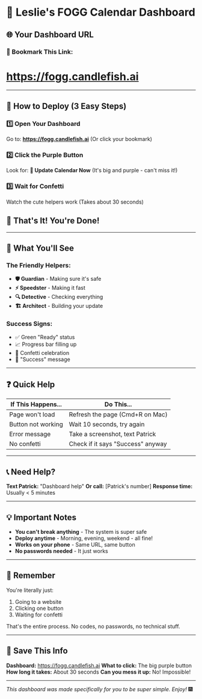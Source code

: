 # 🌟 Leslie's FOGG Calendar Dashboard

## 🌐 Your Dashboard URL

### 🔖 Bookmark This Link:
# **https://fogg.candlefish.ai**

---

## 🚀 How to Deploy (3 Easy Steps)

### 1️⃣ **Open Your Dashboard**
Go to: **https://fogg.candlefish.ai**
(Or click your bookmark)

### 2️⃣ **Click the Purple Button**
Look for: **🚀 Update Calendar Now**
(It's big and purple - can't miss it!)

### 3️⃣ **Wait for Confetti**
Watch the cute helpers work
(Takes about 30 seconds)

## 🎉 That's It! You're Done!

---

## 👀 What You'll See

### The Friendly Helpers:
- **🛡️ Guardian** - Making sure it's safe
- **⚡ Speedster** - Making it fast
- **🔍 Detective** - Checking everything
- **🏗️ Architect** - Building your update

### Success Signs:
- ✅ Green "Ready" status
- 📈 Progress bar filling up
- 🎉 Confetti celebration
- 📢 "Success" message

---

## ❓ Quick Help

| If This Happens... | Do This... |
|-------------------|------------|
| Page won't load | Refresh the page (Cmd+R on Mac) |
| Button not working | Wait 10 seconds, try again |
| Error message | Take a screenshot, text Patrick |
| No confetti | Check if it says "Success" anyway |

---

## 📞 Need Help?

**Text Patrick:** "Dashboard help"
**Or call:** [Patrick's number]
**Response time:** Usually < 5 minutes

---

## 💡 Important Notes

- **You can't break anything** - The system is super safe
- **Deploy anytime** - Morning, evening, weekend - all fine!
- **Works on your phone** - Same URL, same button
- **No passwords needed** - It just works

---

## 🎯 Remember

You're literally just:
1. Going to a website
2. Clicking one button
3. Waiting for confetti

That's the entire process. No codes, no passwords, no technical stuff.

---

## 🔖 Save This Info

**Dashboard:** https://fogg.candlefish.ai
**What to click:** The big purple button
**How long it takes:** About 30 seconds
**Can you mess it up:** No! Impossible!

---

*This dashboard was made specifically for you to be super simple. Enjoy!* 🎆